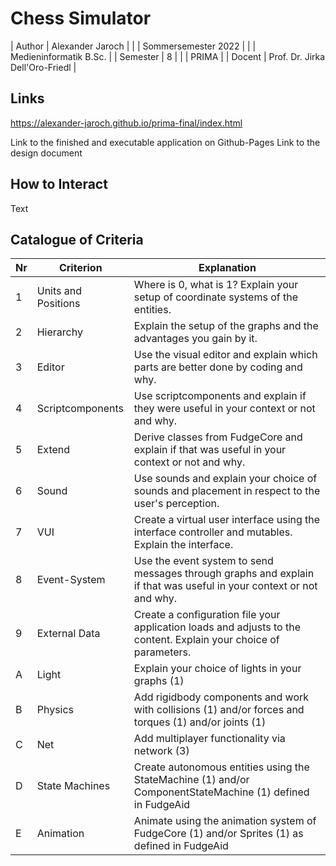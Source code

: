 # Chess Simulator
| Author   | Alexander Jaroch                 |
|          | Sommersemester 2022              |
|          | Medieninformatik B.Sc.           |
| Semester | 8                                |
|          | PRIMA                            |
| Docent   | Prof. Dr. Jirka Dell'Oro-Friedl  |

## Links
https://alexander-jaroch.github.io/prima-final/index.html

Link to the finished and executable application on Github-Pages
Link to the design document

## How to Interact
Text

## Catalogue of Criteria
| Nr | Criterion           | Explanation                                                                                                         |
| -  | ------------------- | ------------------------------------------------------------------------------------------------------------------- |
| 1  | Units and Positions | Where is 0, what is 1? Explain your setup of coordinate systems of the entities.                                    |
| 2  | Hierarchy 	         | Explain the setup of the graphs and the advantages you gain by it.                                                  |
| 3  | Editor 	           | Use the visual editor and explain which parts are better done by coding and why.                                    |
| 4  | Scriptcomponents 	 | Use scriptcomponents and explain if they were useful in your context or not and why.                                |
| 5  | Extend 	           | Derive classes from FudgeCore and explain if that was useful in your context or not and why.                        |
| 6  | Sound 	             | Use sounds and explain your choice of sounds and placement in respect to the user's perception.                     |
| 7  | VUI 	               | Create a virtual user interface using the interface controller and mutables. Explain the interface.                 |
| 8  | Event-System        | Use the event system to send messages through graphs and explain if that was useful in your context or not and why. | 
| 9  | External Data       | Create a configuration file your application loads and adjusts to the content. Explain your choice of parameters.   |
| A  | Light               | Explain your choice of lights in your graphs (1)                                                                    |
| B  | Physics 	           | Add rigidbody components and work with collisions (1) and/or forces and torques (1) and/or joints (1)               |
| C  | Net 	               | Add multiplayer functionality via network (3)                                                                       |
| D  | State Machines      | Create autonomous entities using the StateMachine (1) and/or ComponentStateMachine (1) defined in FudgeAid          |
| E  | Animation 	         | Animate using the animation system of FudgeCore (1) and/or Sprites (1) as defined in FudgeAid                       |

